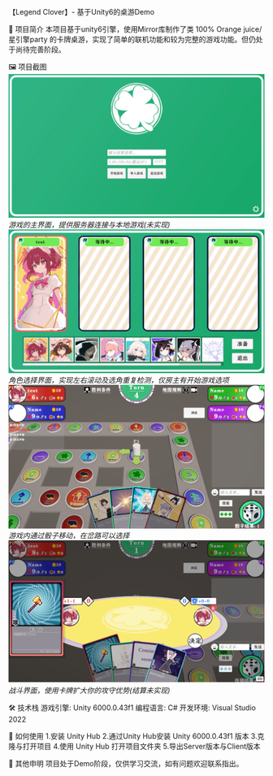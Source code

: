 【Legend Clover】- 基于Unity6的桌游Demo

📖 项目简介
本项目基于unity6引擎，使用Mirror库制作了类 100% Orange juice/星引擎party 的卡牌桌游，实现了简单的联机功能和较为完整的游戏功能。但仍处于尚待完善阶段。

🖼️ 项目截图
![游戏主界面](Screenshots/主页.png)
*游戏的主界面，提供服务器连接与本地游戏(未实现)*
![角色选择界面](Screenshots/选角.png)
*角色选择界面，实现左右滚动及选角重复检测，仅房主有开始游戏选项*
![岔路选择](Screenshots/移动.png)
*游戏内通过骰子移动，在岔路可以选择*
![战斗界面](Screenshots/战斗.png)
*战斗界面，使用卡牌扩大你的攻守优势(结算未实现)*

🛠️ 技术栈
游戏引擎: Unity 6000.0.43f1
编程语言: C#
开发环境: Visual Studio 2022

🚀 如何使用
1.安装 Unity Hub
2.通过Unity Hub安装 Unity 6000.0.43f1 版本
3.克隆与打开项目
4.使用 Unity Hub 打开项目文件夹
5.导出Server版本与Client版本

📄 其他申明
项目处于Demo阶段，仅供学习交流，如有问题欢迎联系指出。

